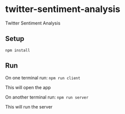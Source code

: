 # twitter-sentiment-analysis
Twitter Sentiment Analysis


## Setup
`npm install`

## Run
On one terminal run:
`npm run client`

This will open the app

On another terminal run:
`npm run server`

This will run the server


